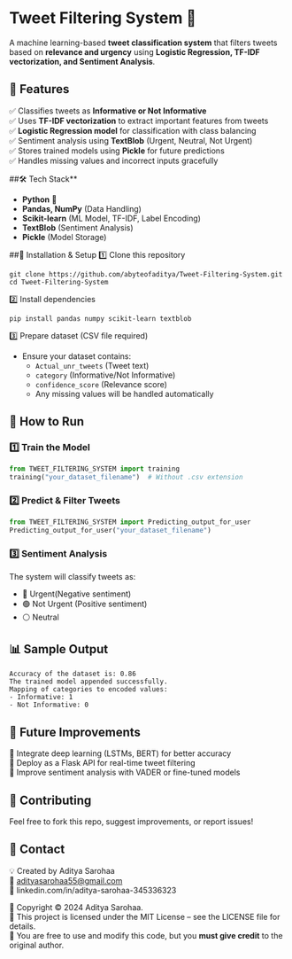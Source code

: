 # Tweet Filtering System 🚀
A machine learning-based **tweet classification system** that filters tweets based on **relevance and urgency** using **Logistic Regression, TF-IDF vectorization, and Sentiment Analysis**.  

## 🔹 Features
✅ Classifies tweets as **Informative or Not Informative**  
✅ Uses **TF-IDF vectorization** to extract important features from tweets  
✅ **Logistic Regression model** for classification with class balancing  
✅ Sentiment analysis using **TextBlob** (Urgent, Neutral, Not Urgent)  
✅ Stores trained models using **Pickle** for future predictions  
✅ Handles missing values and incorrect inputs gracefully  

##🛠 Tech Stack**  
- **Python** 🐍  
- **Pandas, NumPy** (Data Handling)  
- **Scikit-learn** (ML Model, TF-IDF, Label Encoding)  
- **TextBlob** (Sentiment Analysis)  
- **Pickle** (Model Storage)  

##📌 Installation & Setup
1️⃣ Clone this repository
```
git clone https://github.com/abyteofaditya/Tweet-Filtering-System.git
cd Tweet-Filtering-System
```
2️⃣ Install dependencies 
```
pip install pandas numpy scikit-learn textblob
```
3️⃣ Prepare dataset (CSV file required)  
- Ensure your dataset contains:  
  - `Actual_unr_tweets` (Tweet text)  
  - `category` (Informative/Not Informative)  
  - `confidence_score` (Relevance score)  
  - Any missing values will be handled automatically  

## 🚀 How to Run
### 1️⃣ Train the Model
```python
from TWEET_FILTERING_SYSTEM import training
training("your_dataset_filename")  # Without .csv extension
```
### 2️⃣ Predict & Filter Tweets
```python
from TWEET_FILTERING_SYSTEM import Predicting_output_for_user
Predicting_output_for_user("your_dataset_filename")  
```
### 3️⃣ Sentiment Analysis
The system will classify tweets as:  
- 🔴 Urgent(Negative sentiment)  
- 🟢 Not Urgent (Positive sentiment)  
- ⚪ Neutral 

## 📊 Sample Output  
```
Accuracy of the dataset is: 0.86  
The trained model appended successfully.  
Mapping of categories to encoded values:  
- Informative: 1  
- Not Informative: 0  
```

## 📝 Future Improvements 
🔹 Integrate deep learning (LSTMs, BERT) for better accuracy  
🔹 Deploy as a Flask API for real-time tweet filtering  
🔹 Improve sentiment analysis with VADER or fine-tuned models

## 📌 Contributing 
Feel free to fork this repo, suggest improvements, or report issues!  

## 📩 Contact 
💡 Created by Aditya Sarohaa  
📧 adityasarohaa55@gmail.com  
🔗 linkedin.com/in/aditya-sarohaa-345336323  

📜 Copyright © 2024 Aditya Sarohaa.  
🔹 This project is licensed under the MIT License – see the LICENSE file for details.  
🔹 You are free to use and modify this code, but you **must give credit** to the original author.  
